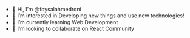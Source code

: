 - 👋 Hi, I’m @foysalahmedroni
- 👀 I’m interested in Developing new things and use new technologies!
- 🌱 I’m currently learning Web Development
- 💞️ I’m looking to collaborate on React Community

<!---
foysalahmedroni/foysalahmedroni is a ✨ special ✨ repository because its `README.md` (this file) appears on your GitHub profile.
You can click the Preview link to take a look at your changes.
--->
